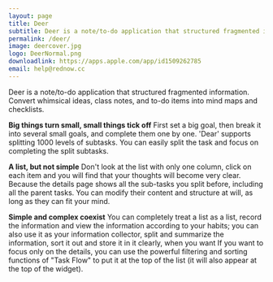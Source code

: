 ```yaml
---
layout: page
title: Deer
subtitle: Deer is a note/to-do application that structured fragmented information. Convert whimsical ideas, class notes, and to-do items into mind maps and checklists.
permalink: /deer/
image: deercover.jpg
logo: DeerNormal.png
downloadlink: https://apps.apple.com/app/id1509262785
email: help@rednow.cc
---
```


Deer is a note/to-do application that structured fragmented information. Convert whimsical ideas, class notes, and to-do items into mind maps and checklists.

__Big things turn small, small things tick off__
First set a big goal, then break it into several small goals, and complete them one by one.  'Dear' supports splitting 1000 levels of subtasks. You can easily split the task and focus on completing the split subtasks.

__A list, but not simple__
Don't look at the list with only one column, click on each item and you will find that your thoughts will become very clear. Because the details page shows all the sub-tasks you split before, including all the parent tasks. You can modify their content and structure at will, as long as they can fit your mind.

__Simple and complex coexist__
You can completely treat a list as a list, record the information and view the information according to your habits; you can also use it as your information collector, split and summarize the information, sort it out and store it in it clearly, when you want If you want to focus only on the details, you can use the powerful filtering and sorting functions of "Task Flow" to put it at the top of the list (it will also appear at the top of the widget).